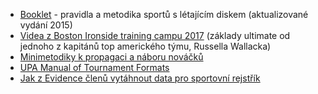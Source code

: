 - [Booklet](http://bit.ly/metodikafrisbee) - pravidla a metodika sportů s létajícím diskem (aktualizované vydání 2015)
- [Videa z Boston Ironside training campu 2017](https://inner-wisdom.thinkific.com/courses/ironside-tc) (základy ultimate od jednoho z kapitánů top amerického týmu, Russella Wallacka)
- [Minimetodiky k propagaci a náboru nováčků](https://drive.google.com/open?id=17KrGBT-XM_6o1-8n-4_KPPyId9rwZp6d)
- [UPA Manual of Tournament Formats](https://www.cs.rochester.edu/u/ferguson/ultimate/upa-formats/)
- [Jak z Evidence členů vytáhnout data pro sportovní rejstřík](https://www.czechultimate.cz/blog/2020/01/29/jak-vygenerovat-data-z-evidence.html)
